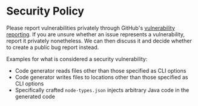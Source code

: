 # Security Policy

Please report vulnerabilities privately through GitHub's [vulnerability reporting](https://github.com/Marcono1234/jtreesitter-type-gen/security/advisories/new).
If you are unsure whether an issue represents a vulnerability, report it privately nonetheless. We can then discuss it and decide whether to create a public bug report instead.

Examples for what is considered a security vulnerability:
- Code generator reads files other than those specified as CLI options
- Code generator writes files to locations other than those specified as CLI options
- Specifically crafted `node-types.json` injects arbitrary Java code in the generated code
